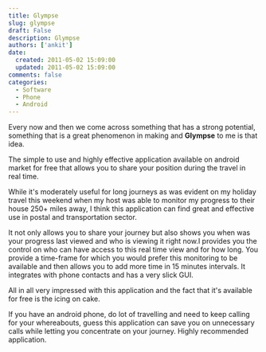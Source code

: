 ```yaml
---
title: Glympse
slug: glympse
draft: False
description: Glympse
authors: ['ankit']
date: 
  created: 2011-05-02 15:09:00
  updated: 2011-05-02 15:09:00
comments: false
categories:
  - Software
  - Phone
  - Android
---
```

Every now and then we come across something that has a strong potential, something that is a great phenomenon in making and **Glympse** to me is that idea.

The simple to use and highly effective application available on android market for free that allows you to share your position during the travel in real time.

<!-- more -->

While it's moderately useful for long journeys as was evident on my holiday travel this weekend when my host was able to monitor my progress to their house 250+ miles away, I think this application can find great and effective use in postal and transportation sector.

It not only allows you to share your journey but also shows you when was your progress last viewed and who is viewing it right now.I provides you the control on who can have access to this real time view and for how long. You provide a time-frame for which you would prefer this monitoring to be available and then allows you to add more time in 15 minutes intervals. It integrates with phone contacts and has a very slick GUI.

All in all very impressed with this application and the fact that it's available for free is the icing on cake.

If you have an android phone, do lot of travelling and need to keep calling for your whereabouts, guess this application can save you on unnecessary calls while letting you concentrate on your journey.
Highly recommended application.
